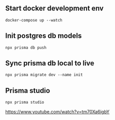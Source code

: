 ## Start docker development env

`docker-compose up --watch`

## Init postgres db models

`npx prisma db push`

## Sync prisma db local to live

`npx prisma migrate dev --name init`

## Prisma studio

`npx prisma studio`

https://www.youtube.com/watch?v=tm70Xa6igbY
